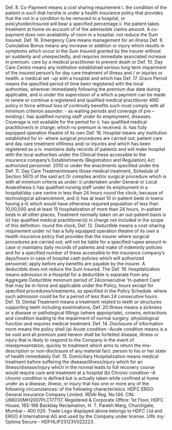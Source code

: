 Def. 8. Co-Payment means a cost sharing requirement i. the condition of the patient is such that he/she is
under a health insurance policy that provides that the not in a condition to be removed to a hospital, or
policyholder/insured will bear a specified percentage ii. the patient takes treatment at home on account of
of the admissible claims amount. A co-payment does
non-availability of room in a hospital.
not reduce the Sum Insured.
Def. 16. Emergency Care means management for an illness
Def. 9. Cumulative Bonus means any increase or addition
or injury which results in symptoms which occur
in the Sum Insured granted by the insurer without an
suddenly and unexpectedly, and requires immediate
associated increase in premium.
care by a medical practitioner to prevent death or
Def. 10. Day Care Centre means any institution established serious long term impairment of the insured person’s
for day care treatment of illness and / or injuries or health.
a medical set -up with a hospital and which has
Def. 17. Grace Period means the specified period of time
been registered with the local authorities, wherever
immediately following the premium due date during
applicable, and is under the supervision of a
which a payment can be made to renew or continue a
registered and qualified medical practitioner AND
policy in force without loss of continuity benefits such
must comply with all minimum criterion asunder: -
as waiting periods and coverage of pre –existing
i. has qualified nursing staff under its employment; diseases. Coverage is not available for the period for
ii. has qualified medical practitioner/s in charge; which no premium is received.
iii. has fully equipped operation theatre of its own Def. 18. Hospital means any institution established for in-
where surgical procedures are carried out; patient care and day care treatment ofIllness and/
or injuries and which has been registered as a
iv. maintains daily records of patients and will make
hospital with the local authorities under the Clinical
these accessible to the insurance company’s
Establishments (Registration and Regulation) Act
authorized personnel.
2010 or under the enactments specified under the
Def. 11. Day Care Treatmentmeans those medical treatment, Schedule of Section 56(1) of the said act Or complies
and/or surgical procedure which is with all minimum criteria as under:
i) undertaken under General or Local Anaesthesia i) has qualified nursing staff under its employment
in a hospital/day care centre in less than 24 hours round the clock;
because of technological advancement, and
ii) has at least 10 in-patient beds in towns having a
ii) which would have otherwise required population of less than 10,00,000 and at least 15
hospitalization of more than 24 hours, in-patient beds in all other places;
Treatment normally taken on an out-patient basis is iii) has qualified medical practitioner(s) in charge
not included in the scope of this definition. round the clock;
Def. 12. Deductible means a cost-sharing requirement under iv) has a fully equipped operation theatre of its own
a health insurance policy that provides that the insurer where surgical procedures are carried out;
will not be liable for a specified rupee amount in case
v) maintains daily records of patients and make
of indemnity policies and for a specified number of
these accessible to the insurance company’s
days/hours in case of hospital cash policies which will
authorized personnel;
apply before any benefits are payable by the insurer.
A deductible does not reduce the Sum Insured. The Def. 19. Hospitalization means admission in a Hospital for a
deductible is separate from any Aggregate Deductible minimum period of 24consecutive ‘In-patient Care’
that may be in-force and applicable under the Policy, hours except for specified procedures/treatments,
as specified in the Policy Schedule. where such admission could be for a period of less
than 24 consecutive hours.
Def. 13. Dental Treatment means a treatment related to teeth
or structures supporting teeth including examinations, Def. 20.Illness means a sickness or a disease or pathological
fillings (where appropriate), crowns, extractions and condition leading to the impairment of normal
surgery. physiological function and requires medical treatment.
Def. 14. Disclosure of information norm means the policy shall (a) Acute condition –Acute condition means is a
be void and all premium paid hereon shall be forfeited disease, illness or injury that is likely to respond
to the Company in the event of misrepresentation, quickly to treatment which aims to return the
mis-description or non-disclosure of any material fact. person to his or her state of health immediately
Def. 15. Domiciliary Hospitalization means medical treatment before suffering the disease/illness/injury which
for an illness/disease/injury which in the normal leads to full recovery
course would require care and treatment at a hospital (b) Chronic condition –A chronic condition is defined
but is actually taken while confined at home under as a disease, illness, or injury that has one or more
any of the following circumstances: of the following characteristics:
HDFC ERGO General Insurance Company Limited. IRDAI Reg. No.146. CIN: U66030MH2007PLC177117. Registered & Corporate Office: 1st Floor, HDFC
House, 165-166 Backbay Reclamation, H. T. Parekh Marg, Churchgate, Mumbai – 400 020. Trade Logo displayed above belongs to HDFC Ltd and ERGO 4
International AG and used by the Company under license. UIN: my: Optima Secure - HDFHLIP23123V022223.